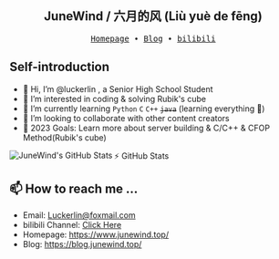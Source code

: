 <h2 align="center"> JuneWind / 六月的风 (Liù yuè de fēng)  </h2>

<p align="center">
  <samp>
    <a href="https://www.junewind.top/">Homepage</a> ∙
    <a href="https://blog.junewind.top/">Blog</a> ∙
<!--     <a href="https://note.tonycrane.cc/">Note</a> ∙ -->
    <a href="https://space.bilibili.com/593931339">bilibili</a>
<!--     ∙  -->
<!--     <a href="https://t.me/TonyCraneSky">channel</a> ∙
    <a href="https://t.me/Tony_Crane">telegram</a> -->
  </samp>
</p>

## Self-introduction

- 👋 Hi, I’m @luckerlin , a Senior High School Student
- 👀 I’m interested in coding & solving Rubik's cube
- 🌱 I’m currently learning `Python` `C` `C++`  <del>`java`</del> (learning everything 🤣)
- 💞️ I’m looking to collaborate with other content creators
- 🥅 2023 Goals: Learn more about server building & C/C++ & CFOP Method(Rubik's cube)


<!-- [![Anurag's GitHub stats](https://junewind-github-readme-stats.api.junewind.top/api?username=luckerlin)](https://github.com/anuraghazra/github-readme-stats) -->

:zap: GitHub Stats
<img align="left" alt="JuneWind's GitHub Stats" src="https://junewind-github-readme-stats.api.junewind.top/api?username=luckerlin&show_icons=true&hide_border=false&title_color=ff652f&icon_color=FFE400&bg_color=09131B&text_color=ffffff&border_color=0c1a25" />



## 📫 How to reach me ...
- Email: Luckerlin@foxmail.com
- bilibili Channel: <a href="https://space.bilibili.com/593931339">Click Here</a>
- Homepage: https://www.junewind.top/
- Blog: https://blog.junewind.top/

<!---
luckerlin/luckerlin is a ✨ special ✨ repository because its `README.md` (this file) appears on your GitHub profile.
You can click the Preview link to take a look at your changes.
--->
